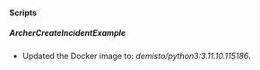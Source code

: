 
#### Scripts

##### ArcherCreateIncidentExample
- Updated the Docker image to: *demisto/python3:3.11.10.115186*.


